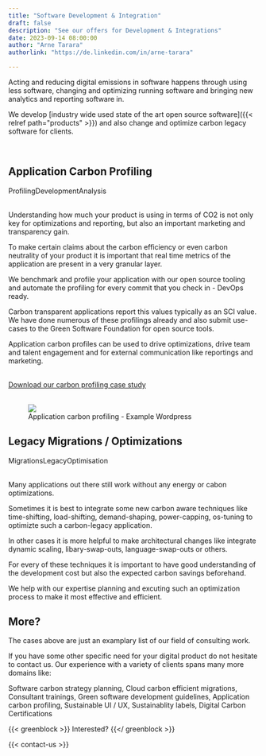 ```yaml
---
title: "Software Development & Integration"
draft: false
description: "See our offers for Development & Integrations"
date: 2023-09-14 08:00:00
author: "Arne Tarara"
authorlink: "https://de.linkedin.com/in/arne-tarara"

---
```


Acting and reducing digital emissions in software happens through using less software, changing and optimizing running software and bringing new analytics and reporting software in.

We develop [industry wide used state of the art open source software]({{< relref path="products" >}}) and also change and optimize carbon legacy software for clients.

<br>

<div class="ui padded blue stacked raised segment">
    <div class="ui items">
      <div class="item">
        <div class="content">
          <h2>Application Carbon Profiling</h2>
          <div class="meta">
            <span class="ui label">Profiling</span><span class="ui label">Development</span><span class="ui label">Analysis</span>
          </div>
          <div class="description">
            <br>
            <p>Understanding how much your product is using in terms of CO2 is not only key for optimizations and reporting, but also an important marketing and transparency gain.</p>
            <p>To make certain claims about the carbon efficiency or even carbon neutrality of your product it is important that real time metrics of the application are present in a very granular layer.</p>
            <p>We benchmark and profile your application with our open source tooling and automate the profiling for every commit that you check in - DevOps ready.</p>
            <p>Carbon transparent applications report this values typically as an SCI value. We have done numerous of these profilings already and also submit use-cases to the Green Software Foundation for open source tools.</p>
            <p>Application carbon profiles can be used to drive optimizations, drive team and talent engagement and for external communication like reportings and marketing.</p>
          </div>
          <br>
          <div class="extra">            
            <a class="ui orange button" href="/files/case-studies/case-study-carbon-profiling.pdf">
              Download our carbon profiling case study
              <i class="right chevron icon"></i>
            </a>
          </div>
          <br>
        </div>
        <figure class="ui large image">
            <img srcset="/img/services/integrations-profiling-1x.webp 1x, /img/services/integrations-profiling-2x.webp 2x" src="/img/services/integrations-profiling-1x.webp" loading="lazy">
          <figcaption>Application carbon profiling - Example Wordpress</figcaption>
        </figure>
      </div>
    </div>          
</div>

<div class="ui padded blue stacked raised segment">
    <div class="ui items">
      <div class="item">
        <div class="content">
          <h2>Legacy Migrations / Optimizations</h2>
          <div class="meta">
            <span class="ui label">Migrations</span><span class="ui label">Legacy</span><span class="ui label">Optimisation</span>
          </div>
          <div class="description">
            <br>
            <p>Many applications out there still work without any energy or cabon optimizations.</p>
            <p>Sometimes it is best to integrate some new carbon aware techniques like time-shifting, load-shifting, demand-shaping, power-capping, os-tuning to optimizte such a carbon-legacy application.</p>
            <p>In other cases it is more helpful to make architectural changes like integrate dynamic scaling, libary-swap-outs, language-swap-outs or others.</p>
            <p>For every of these techniques it is important to have good understanding of the development cost but also the expected carbon savings beforehand.</p>
            <p>We help with our expertise planning and excuting such an optimization process to make it most effective and efficient.</p>
          </div>
          <!-- TODO
          <div class="extra">            
            <div class="ui left floated orange button">
              Download our sample case study
              <i class="right chevron icon"></i>
            </div>
          </div>
          -->
        </div>
        <figure class="ui large image middle aligned">
            <i class="ui icon massive tachometer alternate black"></i>
        </figure>
      </div>
    </div>          
</div>

<div class="ui green blue stacked raised segment">
    <div class="ui items">    
      <div class="item">
        <div class="ui small image middle aligned"> 
            <i class="ui icon massive question mark"></i>
        </div>
        <div class="content">
          <h2 class="">More?</h2>
          <div class="description">
            <p>The cases above are just an examplary list of our field of consulting work.</p>
            <p>If you have some other specific need for your digital product do not hesitate to contact us. Our experience with a variety of clients spans many more domains like:</p>
            <p>Software carbon strategy planning, Cloud carbon efficient migrations, Consultant trainings, Green software development guidelines, Application carbon profiling, Sustainable UI / UX, Sustainablity labels, Digital Carbon Certifications</p>
          </div>
          <!-- TODO
          <div class="extra">            
            <div class="ui left floated orange button">
              Download our KPI / carbon pricing case study
              <i class="right chevron icon"></i>
            </div>
          </div>
          -->
        </div>                  
      </div>
    </div>
</div>

{{< greenblock >}}
Interested?
{{</ greenblock >}}

{{< contact-us >}}
